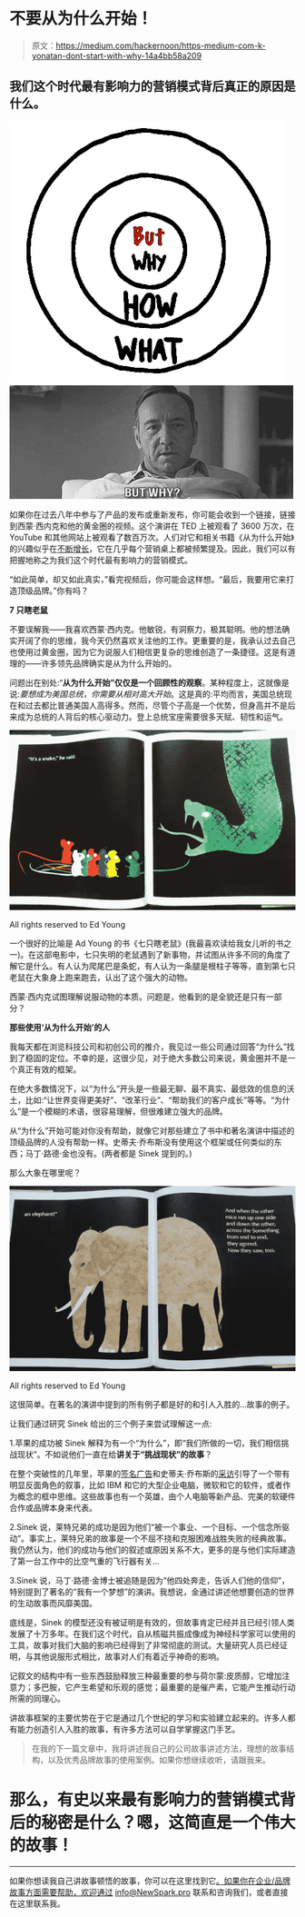 # 不要从为什么开始！

> 原文：<https://medium.com/hackernoon/https-medium-com-k-yonatan-dont-start-with-why-14a4bb58a209>

## 我们这个时代最有影响力的营销模式背后真正的原因是什么。

![](img/0b76a7448032ea31f07d2b6c893635a9.png)![](img/ea3507d93548af71b82e80893371ea39.png)

如果你在过去八年中参与了产品的发布或重新发布，你可能会收到一个链接，链接到西蒙·西内克和他的黄金圈的视频。这个演讲在 TED 上被观看了 3600 万次，在 YouTube 和其他网站上被观看了数百万次。人们对它和相关书籍《从为什么开始》的兴趣似乎在[不断增长](https://trends.google.com/trends/explore?date=all&q=Simon%20Sinek%20start%20with%20why)，它在几乎每个营销桌上都被频繁提及。因此，我们可以有把握地称之为我们这个时代最有影响力的营销模式。

“如此简单，却又如此真实，”看完视频后，你可能会这样想。“最后，我要用它来打造顶级品牌。”你有吗？

**7 只瞎老鼠**

不要误解我——我喜欢西蒙·西内克。他敏锐，有洞察力，极其聪明。他的想法确实开阔了你的思维，我今天仍然喜欢关注他的工作。更重要的是，我承认过去自己也使用过黄金圈，因为它为说服人们相信更复杂的思维创造了一条捷径。这是有道理的——许多领先品牌确实是从为什么开始的。

问题出在别处:“**从为什么开始”仅仅是一个回顾性的观察**。某种程度上，这就像是说:*要想成为美国总统，你需要从相对高大开始*。这是真的:平均而言，美国总统现在和过去都比普通美国人高得多。然而，尽管个子高是一个优势，但身高并不是后来成为总统的人背后的核心驱动力。登上总统宝座需要很多天赋、韧性和运气。

![](img/12e5eb6c2204c4fb34ad4f91a562925a.png)

All rights reserved to Ed Young

一个很好的比喻是 Ad Young 的书《七只瞎老鼠》(我最喜欢读给我女儿听的书之一)。在这部电影中，七只失明的老鼠遇到了新事物，并试图从许多不同的角度了解它是什么。有人认为爬尾巴是条蛇，有人认为一条腿是根柱子等等，直到第七只老鼠在大象身上跑来跑去，认出了这个强大的动物。

西蒙·西内克试图理解说服动物的本质。问题是，他看到的是全貌还是只有一部分？

**那些使用‘从为什么开始’的人**

我每天都在浏览科技公司和初创公司的推介，我见过一些公司通过回答“为什么”找到了稳固的定位。不幸的是，这很少见，对于绝大多数公司来说，黄金圈并不是一个真正有效的框架。

在绝大多数情况下，以“为什么”开头是一些最无聊、最不真实、最低效的信息的沃土，比如:“让世界变得更美好”、“改革行业”、“帮助我们的客户成长”等等。“为什么”是一个模糊的术语，很容易理解，但很难建立强大的品牌。

从“为什么”开始可能对你没有帮助，就像它对那些建立了书中和著名演讲中描述的顶级品牌的人没有帮助一样。史蒂夫·乔布斯没有使用这个框架或任何类似的东西；马丁·路德·金也没有。(两者都是 Sinek 提到的。)

那么大象在哪里呢？

![](img/3a32dc211523d86868ffb6c7f9f56953.png)

All rights reserved to Ed Young

这很简单。在著名的演讲中提到的所有例子都是好的和引人入胜的…故事的例子。

让我们通过研究 Sinek 给出的三个例子来尝试理解这一点:

1.苹果的成功被 Sinek 解释为有一个“为什么”，即“我们所做的一切，我们相信挑战现状”。不如说他们一直在给**讲关于“挑战现状”的故事**？

在整个突破性的几年里，苹果的[签名广告](https://youtu.be/2zfqw8nhUwA)和史蒂夫·乔布斯的[采访](https://youtu.be/3H-Y-D3-j-M?t=5m48s)引导了一个带有明显反面角色的叙事，比如 IBM 和它的大型企业电脑，微软和它的软件，或者作为概念的框中思维。这些故事也有一个英雄，由个人电脑等新产品、完美的软硬件合作或品牌本身来代表。

2.Sinek 说，莱特兄弟的成功是因为他们“被一个事业、一个目标、一个信念所驱动”。事实上，莱特兄弟的故事是一个不屈不挠和克服困难战胜失败的经典故事。我仍然认为，他们的成功与他们的叙述或原因关系不大，更多的是与他们实际建造了第一台工作中的比空气重的飞行器有关…

3.Sinek 说，马丁·路德·金博士被追随是因为“他四处奔走，告诉人们他的信仰”，特别提到了著名的“我有一个梦想”的演讲。我想说，金通过讲述他想要创造的世界的生动故事而风靡美国。

底线是，Sinek 的模型还没有被证明是有效的，但故事肯定已经并且已经引领人类发展了十万多年。在我们这个时代，自从核磁共振成像成为神经科学家可以使用的工具，故事对我们大脑的影响已经得到了非常彻底的测试。大量研究人员已经证明，与其他说服形式相比，故事对人们有着近乎神奇的影响。

记叙文的结构中有一些东西鼓励释放三种最重要的参与荷尔蒙:皮质醇，它增加注意力；多巴胺，它产生希望和乐观的感觉；最重要的是催产素，它能产生推动行动所需的同理心。

讲故事框架的主要优势在于它是通过几个世纪的学习和实验建立起来的。许多人都有能力创造引人入胜的故事，有许多方法可以自学掌握这门手艺。

> 在我的下一篇文章中，我将讲述我自己的公司故事讲述方法，理想的故事结构，以及优秀品牌故事的使用案例。如果你想继续收听，请跟我来。

# 那么，有史以来最有影响力的营销模式背后的秘密是什么？嗯，这简直是一个伟大的故事！

_______

如果你想读我自己讲故事顿悟的故事，你可以在这里找到它[。如果你在企业/品牌故事方面需要帮助，欢迎通过](https://hackernoon.com/yonatan-kagansky-storytelling-epiphany-2c620ec4dca4) [info@NewSpark.pro](mailto:info@NewSpark.pro) 联系和咨询我们，或者直接在这里联系我。